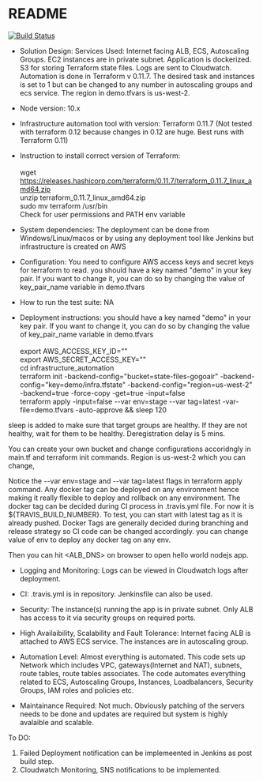 # README
[![Build Status](https://travis-ci.org/deosha/gogoair-demo.svg?branch=master)](https://travis-ci.org/deosha/gogoair-demo)

* Solution Design: Services Used: Internet facing ALB, ECS, Autoscaling Groups. EC2 instances are in private subnet.
Application is dockerized. S3 for storing Terraform state files. Logs are sent to Cloudwatch. Automation is done in Terraform v 0.11.7.
The desired task and instances is set to 1 but can be changed to any number in autoscaling groups and ecs service. The region in demo.tfvars is us-west-2.

* Node version: 10.x

* Infrastructure automation tool with version: Terraform 0.11.7 (Not tested with terraform 0.12 because changes in 0.12 are huge. Best runs with Terraform 0.11)

* Instruction to install correct version of Terraform: <br><br>
wget https://releases.hashicorp.com/terraform/0.11.7/terraform_0.11.7_linux_amd64.zip <br>
unzip terraform_0.11.7_linux_amd64.zip <br>
sudo mv terraform /usr/bin <br>
Check for user permissions and PATH env variable

* System dependencies: The deployment can be done from Windows/Linux/macos or by using any deployment tool like Jenkins but infrastructure is created on AWS

* Configuration: You need to configure AWS access keys and secret keys for terraform to read. you should have a key named "demo" in your key pair. If you want to change it, you can do so by changing the value of key_pair_name variable in demo.tfvars

* How to run the test suite: NA

* Deployment instructions:
you should have a key named "demo" in your key pair. If you want to change it, you can do so by changing the value of key_pair_name variable in demo.tfvars <br><br>
export AWS_ACCESS_KEY_ID="" <br>
export AWS_SECRET_ACCESS_KEY="" <br>
cd infrastructure_automation <br>
terraform init -backend-config="bucket=state-files-gogoair" -backend-config="key=demo/infra.tfstate" -backend-config="region=us-west-2" -backend=true -force-copy -get=true -input=false <br>
terraform apply -input=false --var env=stage --var tag=latest -var-file=demo.tfvars -auto-approve && sleep 120

sleep is added to make sure that target groups are healthy. If they are not healthy, wait for them to be healthy. Deregistration delay is 5 mins.

You can create your own bucket and change configurations accoridngly in main.tf and terraform init commands. Region is us-west-2 which you can change,


Notice the --var env=stage and --var tag=latest flags in terraform apply command. Any docker tag can be deployed on any environment hence making it really flexible to deploy and rollback on any environment.
The docker tag can be decided during CI process in .travis.yml file. For now it is ${TRAVIS_BUILD_NUMBER}. To test, you can start with latest tag as it is already pushed.
Docker Tags are generally decided during branching and release strategy so CI code can be changed accordingly. you can change value of env to deploy any docker tag on any env.

Then you can hit <ALB_DNS> on browser to open hello world nodejs app.

* Logging and Monitoring: Logs can be viewed in Cloudwatch logs after deployment.

* CI: .travis.yml is in repository. Jenkinsfile can also be used.

* Security: The instance(s) running the app is in private subnet. Only ALB has access to it via security groups on required ports.

* High Availaibility, Scalability and Fault Tolerance: Internet facing ALB is attached to AWS ECS service. The instances are in autoscaling group.

* Automation Level: Almost everything is automated. This code sets up Network which includes VPC, gateways(Internet and NAT), subnets,
route tables, route tables associates. The code automates everything related to ECS, Autoscaling Groups, Instances, Loadbalancers, Security Groups, IAM roles and policies etc.

* Maintainance Required: Not much. Obviously patching of the servers needs to be done and updates are required but system is highly avalaible and scalable.

To DO:
1. Failed Deployment notification can be implemeented in Jenkins as post build step.
2. Cloudwatch Monitoring, SNS notifications to be implemented.


